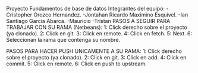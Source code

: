 Proyecto Fundamentos de base de datos
Integrantes del equipo:
  -Cristopher Orozco Hernandez.
  -Jontahan Ricardo Maximino Esquivel.
  -Ian Santiago Garcia Abarca.
  -Mauricio 
  -Tristan
PASOS A SEGUIR PARA TRABAJAR CON SU RAMA (Netbeans):
1: Click derecho sobre el proyecto (ya clonado).
2: Click en git.
3: Click en remote.
4: Click en fetch.
5: Next.
6: Seleccionan la rama que contenga su nombre.

PASOS PARA HACER PUSH UNICAMENTE A SU RAMA:
1: Click derecho sobre el proyecto (ya clonado).
2: Click en git.
3: Click en add.
4: Click en commit.
5: Click en remote.
6: Click en push to upstream.
